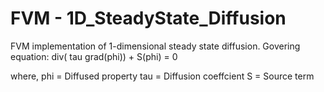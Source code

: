 # FVM - 1D_SteadyState_Diffusion
FVM implementation of 1-dimensional steady state diffusion.
Govering equation:
	div( tau grad(phi)) + S(phi) = 0
	
where, 	phi	= Diffused property
	tau	= Diffusion coeffcient
	S	= Source term
